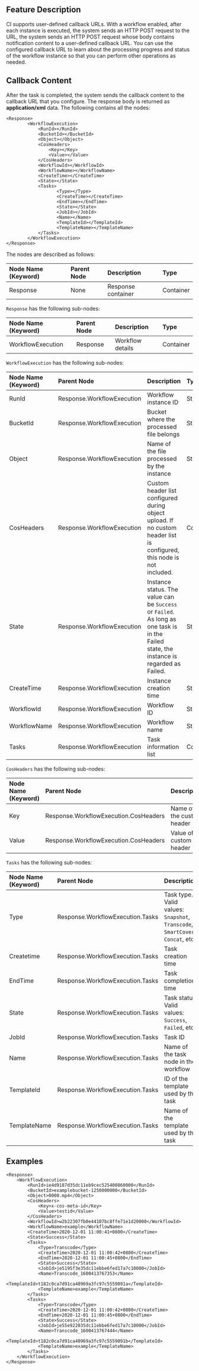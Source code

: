 ## Feature Description

CI supports user-defined callback URLs. With a workflow enabled, after each instance is executed, the system sends an HTTP POST request to the URL, the system sends an HTTP POST request whose body contains notification content to a user-defined callback URL. You can use the configured callback URL to learn about the processing progress and status of the workflow instance so that you can perform other operations as needed.

## Callback Content

After the task is completed, the system sends the callback content to the callback URL that you configure. The response body is returned as **application/xml** data. The following contains all the nodes:

```plaintext
<Response>
        <WorkflowExecution>
            <RunId></RunId>
            <BucketId></BucketId>
            <Object></Object>
            <CosHeaders>
                <Key></Key>
                <Value></Value>
            </CosHeaders>
            <WorkflowId></WorkflowId>
            <WorkflowName></WorkflowName>
            <CreateTime></CreateTime>
            <State></State>
            <Tasks>
                   <Type></Type>
                   <CreateTime></CreateTime>
                   <EndTime></EndTime>
                   <State></State>
                   <JobId></JobId>
                   <Name></Name>
                   <TemplateId></TemplateId>
                   <TemplateName></TemplateName>
            </Tasks>
        </WorkflowExecution>
</Response>
```

The nodes are described as follows:

| Node Name (Keyword) | Parent Node | Description | Type |
| :----------------- | :----- | :------------- | :-------- |
| Response           | None | Response container | Container |

`Response` has the following sub-nodes:

| Node Name (Keyword) | Parent Node | Description | Type |
| :----------------- | :------- | :--------------- | :-------- |
| WorkflowExecution  | Response | Workflow details | Container |

`WorkflowExecution` has the following sub-nodes:

| Node Name (Keyword) | Parent Node | Description | Type |
| :----------------- | :------------------------- | :----------------------------------------------------------- | :-------- |
| RunId              | Response.WorkflowExecution | Workflow instance ID                                               | String    |
| BucketId           | Response.WorkflowExecution | Bucket where the processed file belongs                                           | String    |
| Object             | Response.WorkflowExecution | Name of the file processed by the instance                                      | String    |
| CosHeaders         | Response.WorkflowExecution | Custom header list configured during object upload. If no custom header list is configured, this node is not included.      | Container |
| State              | Response.WorkflowExecution | Instance status. The value can be `Success` or `Failed`. As long as one task is in the Failed state, the instance is regarded as Failed. | String    |
| CreateTime         | Response.WorkflowExecution | Instance creation time                                               | String    |
| WorkflowId         | Response.WorkflowExecution | Workflow ID                                                     | String    |
| WorkflowName       | Response.WorkflowExecution | Workflow name                                                 | String    |
| Tasks              | Response.WorkflowExecution | Task information list                                                 | Container |

`CosHeaders` has the following sub-nodes:

| Node Name (Keyword) | Parent Node | Description | Type |
| :----------------- | :------------------------------------ | :----------------- | :----- |
| Key                | Response.WorkflowExecution.CosHeaders | Name of the custom header | String |
| Value              | Response.WorkflowExecution.CosHeaders | Value of the custom header   | String |

`Tasks` has the following sub-nodes:

| Node Name (Keyword) | Parent Node | Description | Type |
| :----------------- | :------------------------------- | :---------------------------------------------------- | :----- |
| Type               | Response.WorkflowExecution.Tasks | Task type. Valid values: `Snapshot`, `Transcode`, `SmartCover`, `Concat`, etc. | String |
| Createtime         | Response.WorkflowExecution.Tasks | Task creation time                                       | String |
| EndTime            | Response.WorkflowExecution.Tasks | Task completion time                                        | String |
| State              | Response.WorkflowExecution.Tasks | Task status. Valid values: `Success`, `Failed`, etc.                       | String |
| JobId              | Response.WorkflowExecution.Tasks | Task ID                                              | String |
| Name               | Response.WorkflowExecution.Tasks | Name of the task node in the workflow                              | String |
| TemplateId   | Response.WorkflowExecution.Tasks | ID of the template used by the task   | String |
| TemplateName | Response.WorkflowExecution.Tasks | Name of the template used by the task | String |


## Examples

```plaintext
<Response>
    <WorkflowExecution>
        <RunId>ie4d9187d35dc11eb9cec525400860000</RunId>
        <BucketId>examplebucket-1250000000</BucketId>
        <Object>0000.mp4</Object>
        <CosHeaders>
            <Key>x-cos-meta-id</Key>
            <Value>testid</Value>
        </CosHeaders>
        <WorkflowId>w2b22307fb0e44107bc8ffe71e1d20000</WorkflowId>
        <WorkflowName>example</WorkflowName>
        <CreateTime>2020-12-01 11:00:41+0800</CreateTime>
        <State>Success</State>
        <Tasks>
            <Type>Transcode</Type>
            <CreateTime>2020-12-01 11:00:42+0800</CreateTime>
            <EndTime>2020-12-01 11:00:45+0800</EndTime>
            <State>Success</State>
            <JobId>je5195f3e35dc11ebbe6fed17a7c10000</JobId>
            <Name>Transcode_1600413767353</Name>
            <TemplateId>t182c0ca7d91ca40969a3fc97c5559091a</TemplateId>
            <TemplateName>example</TemplateName>
        </Tasks>
        <Tasks>
            <Type>Transcode</Type>
            <CreateTime>2020-12-01 11:00:42+0800</CreateTime>
            <EndTime>2020-12-01 11:00:45+0800</EndTime>
            <State>Success</State>
            <JobId>je55e922035dc11ebbe6fed17a7c10000</JobId>
            <Name>Transcode_1600413767444</Name>
            <TemplateId>t182c0ca7d91ca40969a3fc97c5559091b</TemplateId>
            <TemplateName>example</TemplateName>
        </Tasks>
    </WorkflowExecution>
</Response>
```
